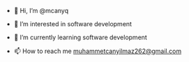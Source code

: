 - 👋 Hi, I’m @mcanyq

- 👀 I’m interested in software development

- 🌱 I’m currently learning software development

- 📫 How to reach me muhammetcanyilmaz262@gmail.com

